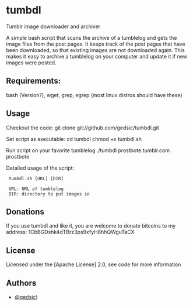 tumbdl
======

Tumblr image downloader and archiver

A simple bash script that scans the archive of a tumblelog and gets the image
files from the post pages. It keeps track of the post pages that have been
downloaded, so that existing images are not downloaded again. This makes it easy
to archive a tumblelog on your computer and update it if new images were posted.

Requirements:
-------------
bash (Version?), wget, grep, egrep (most linux distros should have these)

Usage
-----

Checkout the code:
     git clone git://github.com/gedsic/tumbdl.git

Set script as executable:
     cd tumbdl
     chmod +x tumbdl.sh

Run script on your favorite tumblelog
     ./tumbdl prostbote.tumblr.com prostbote

Detailed usage of the script:
     
     tumbdl.sh [URL] [DIR]
     
     URL: URL of tumblelog
     DIR: directory to put images in
     
Donations
---------
If you use tumbdl and like it, you are welcome to donate bitcoins to
my address: 1CbBGDshk4dTBrz3ps9xfyH8hhQWguTaCX

License
-------
Licensed under the [Apache License] 2.0, see code for more information

Authors
-------
* [@gedsic](http://github.com/gedsic))
